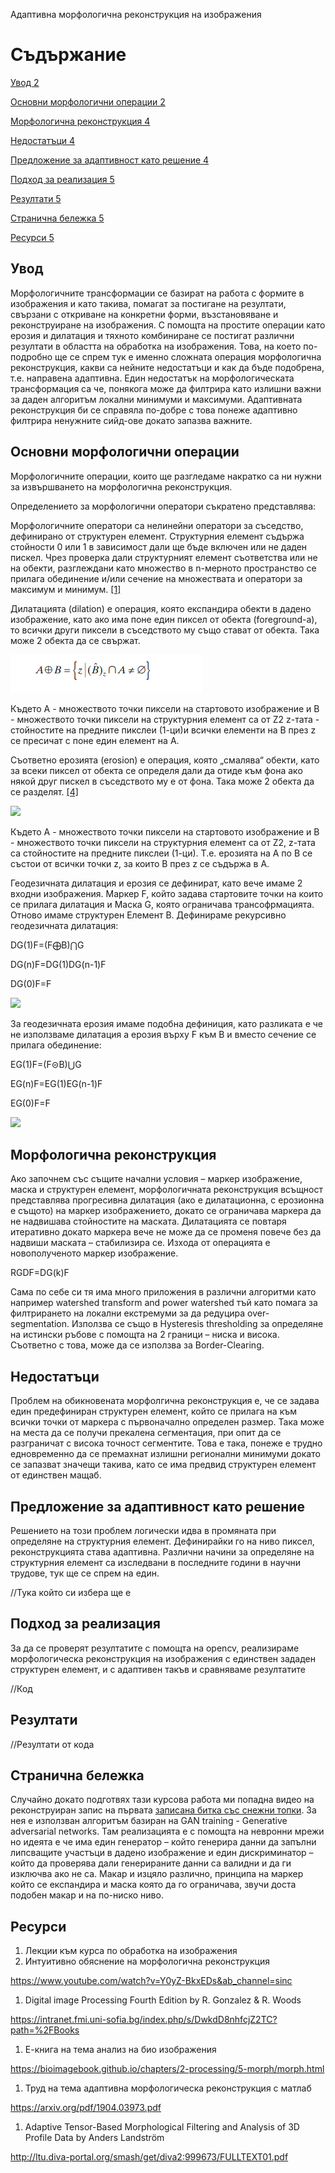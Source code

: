 ﻿Адаптивна морфологична реконструкция на изображения
# Съдържание
[Увод	2](#_Toc124120089)

[Основни морфологични операции	2](#_Toc124120090)

[Морфологична реконструкция	4](#_Toc124120091)

[Недостатъци	4](#_Toc124120092)

[Предложение за адаптивност като решение	4](#_Toc124120093)

[Подход за реализация	5](#_Toc124120094)

[Резултати	5](#_Toc124120095)

[Странична бележка	5](#_Toc124120096)

[Ресурси	5](#_Toc124120097)




## Увод
Морфологичните трансформации се базират на работа с формите в изображения и като такива, помагат за постигане на резултати, свързани с откриване на конкретни форми, възстановяване и реконструиране на изображения. С помощта на простите операции като ерозия и дилатация и тяхното комбиниране се постигат различни резултати в областта на обработка на изображения. Това, на което по-подробно ще се спрем тук е именно сложната операция морфологична реконструкция, какви са нейните недостатъци и как да бъде подобрена, т.е. направена адаптивна. Един недостатък на морфологическата трансформация са че, понякога може да филтрира като излишни важни за даден алгоритъм локални минимуми и максимуми. Адаптивната реконструкция би се справяла по-добре с това понеже адаптивно филтрира ненужните сийд-ове докато запазва важните.
## Основни морфологични операции
Морфологичните операции, които ще разгледаме накратко са ни нужни за извършването на морфологична реконструкция. 

Oпределението за морфологични оператори съкратено представлява:

Морфологичните оператори са нелинейни оператори за съседство, дефинирано от структурен елемент. Структурния елемент съдържа стойности 0 или 1 в зависимост дали ще бъде включен или не даден пискел. Чрез проверка дали структурният елемент съответства или не на обекти, разглеждани като множество в n-мерното пространство се прилага обединение и/или сечение на множествата и оператори за максимум и минимум. [\[1\]](#_Ресурси)

Дилатацията (dilation) е операция, която експандира обекти в дадено изображение, като ако има поне един пиксел от обекта (foreground-a), то всички други пиксели в съседството му също стават от обекта. Така може 2 обекта да се свържат.

![](Aspose.Words.e3641977-d3e5-4f7c-ab84-682e2c8d782b.001.png)

Където A - множеството точки пиксели на стартовото изображение и B - множеството точки пиксели на структурния елемент са от Z2  z-тата - стойностите на предните пикслеи (1-ци)и всички елементи на B през z се пресичат с поне един елемент на А.

Съответно ерозията (erosion) е операция, която „смалява“ обекти, като за всеки пиксел от обекта се определя дали да отиде към фона ако някой друг пискел в съседството му е от фона. Така може 2 обекта да се разделят. [\[4\]](#_Ресурси)

![](Aspose.Words.e3641977-d3e5-4f7c-ab84-682e2c8d782b.002.png)

Където A - множеството точки пиксели на стартовото изображение и B - множеството точки пиксели на структурния елемент са от Z2, z-тата са стойностите на предните пикслеи (1-ци). Т.е. ерозията на А по B се състои от всички точки z, за които B през z се съдържа в A.

Геодезичната дилатация и ерозия се дефинират, като вече имаме 2 входни изображения. Маркер F, който задава стартовите точки на които се прилага дилатация и Маска G, която ограничава трансофрмацията. Отново имаме структурен Елемент B. Дефинираме рекурсивно геодезичната дилатация:

DG(1)F=(F⨁B)⋂G

DG(n)F=DG(1)DG(n-1)F

DG(0)F=F

![](Aspose.Words.e3641977-d3e5-4f7c-ab84-682e2c8d782b.003.png)

За геодезичната ерозия имаме подобна дефиниция, като разликата е че не използваме дилатация а ерозия върху F към B и вместо сечение се прилага обединение:

EG(1)F=(F⊝B)⋃G

EG(n)F=EG(1)EG(n-1)F

EG(0)F=F

![](Aspose.Words.e3641977-d3e5-4f7c-ab84-682e2c8d782b.004.png) 
## Морфологична реконструкция
Ако започнем със същите начални условия – маркер изображение, маска и структурен елемент, морфологичната реконструкция всъщност представлява прогресивна дилатация (ако е дилатационна, с ерозионна е същото) на маркер изображението, докато се ограничава маркера да не надвишава стойностите на маската. Дилатацията се повтаря итеративно докато маркера вече не може да се променя повече без да надвиши маската – стабилизира се. Изхода от операцията е новополученото маркер изображение.  

RGDF=DG(k)F



Сама по себе си тя има много приложения в различни алгоритми като например  watershed transform and power watershed тъй като помага за филтрирането на локални екстремуми за да редуцира over-segmentation. Използва се също в Hysteresis thresholding за определяне на истински ръбове с помощта на 2 граници – ниска и висока. Съответно с това, може да се използва за Border-Clearing.  
## Недостатъци
Проблем на обикновената морфолгична реконструкция е, че се задава един предефиниран структурен елемент, който се прилага на към всички точки от маркера с първоначално определен размер. Така може на места да се получи прекалена сегментация, при опит да се разграничат с висока точност сегментите. Това е така, понеже е трудно едновременно да се премахнат излишни регионални минимуми докато се запазват значещи такива, като се има предвид структурен елемент от единствен мащаб.  
## Предложение за адаптивност като решение
Решението на този проблем логически идва в промяната при определяне на структурния елемент. Дефинирайки го на ниво пиксел, реконструкцията става адаптивна. Различни начини за определяне на структурния елемент са изследвани в последните години в научни трудове, тук ще се спрем на един. 

//Тука който си избера ще е

## Подход за реализация
За да се проверят резултатите с помощта на opencv, реализираме морфологическа реконструкция на изображения с единствен зададен структурен елемент, и с адаптивен такъв и сравняваме резултатите 

//Код
## Резултати
//Резултати от кода
## Странична бележка 
Случайно докато подготвях тази курсова работа ми попадна видео на реконструиран запис на първата [записана битка със снежни топки](https://www.youtube.com/watch?v=AjToVdbPxbw&ab_channel=OldenDays). За нея е използван алгоритъм базиран на GAN training - Generative adversarial networks. Там реализацията е с помощта на невронни мрежи но идеята е че има един генератор – който генерира данни да запълни липсващите участъци в дадено изображение и един дискриминатор – който да проверява дали генерираните данни са валидни и да ги изключва ако не са. Макар и изцяло различно, принципа на маркер който се експандира и маска която да го ограничава, звучи доста подобен макар и на по-ниско ниво. 
## Ресурси
1. Лекции към курса по обработка на изображения 
1. Интуитивно обяснение на морфологична реконструкция 

<https://www.youtube.com/watch?v=Y0yZ-BkxEDs&ab_channel=sinc>

1. Digital image Processing Fourth Edition by R. Gonzalez & R. Woods 

<https://intranet.fmi.uni-sofia.bg/index.php/s/DwkdD8nhfcjZ2TC?path=%2FBooks>

1. Е-книга на тема анализ на био изображения

<https://bioimagebook.github.io/chapters/2-processing/5-morph/morph.html>

1. Труд на тема адаптивна морфологическа реконструкция с матлаб

<https://arxiv.org/pdf/1904.03973.pdf>

1. Adaptive Tensor-Based Morphological Filtering and Analysis of 3D Profile Data by Anders Landström

<http://ltu.diva-portal.org/smash/get/diva2:999673/FULLTEXT01.pdf>




